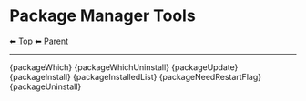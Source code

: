 # Package Manager Tools

<!-- TEMPLATE header 2 -->
[⬅ Top](index.md) [⬅ Parent ](../index.md)
<hr />

{packageWhich}
{packageWhichUninstall}
{packageUpdate}
{packageInstall}
{packageInstalledList}
{packageNeedRestartFlag}
{packageUninstall}
